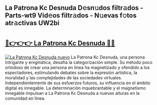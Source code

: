## La Patrona Kc Desnuda D𝚎sn𝚞dos filtr𝚊dos - Parts-wt9 Vid𝚎os filtr𝚊dos - N𝚞evas f𝚘tos atr𝚊ctivas UW2bi

# <h2><a href="http://mb3s9d.tromn.icu/?c=La+Patrona+Kc+Desnuda">🔗👉👉👉 La Patrona Kc Desnuda 🔗🔗</a></h2>

[![La Patrona Kc Desnuda nuevo](https://i.imgur.com/pEAQMta.gif)](http://mb3s9d.tromn.icu/?c=La+Patrona+Kc+Desnuda)
La Patrona Kc Desnuda, una persona intrigante y enigmática, desafía la categorización simple. Su método poco ortodoxo de crear una persona en línea ha magnetizado y ofendido a los espectadores, estimulando debates sobre la expresión artística, la moralidad y las complejidades de las sociedades virtuales. Independientemente de sus esfuerzos futuros, su influencia en el ámbito digital es innegable. La determinación inquebrantable y el magnetismo innegable impulsan a La Patrona Kc Desnuda a nuevas alturas en la comunidad en línea.
